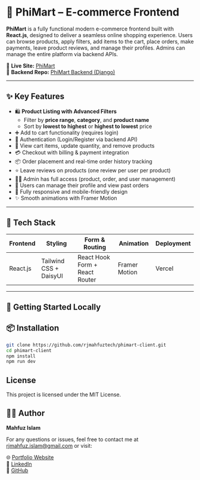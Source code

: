 # 🛒 PhiMart – E-commerce Frontend

**PhiMart** is a fully functional modern e-commerce frontend built with **React.js**, designed to deliver a seamless online shopping experience. Users can browse products, apply filters, add items to the cart, place orders, make payments, leave product reviews, and manage their profiles. Admins can manage the entire platform via backend APIs.

🔗 **Live Site:** [PhiMart](https://phimart-ecommerce.vercel.app/)  
🔗 **Backend Repo:** [PhiMart Backend (Django)](https://github.com/rjmahfuztech/PhiMart)

---

## ✨ Key Features

- 🛍️ **Product Listing with Advanced Filters**
  - Filter by **price range**, **category**, and **product name**
  - Sort by **lowest to highest** or **highest to lowest** price
- ➕ Add to cart functionality (requires login)
- 🔐 Authentication (Login/Register via backend API)
- 🛒 View cart items, update quantity, and remove products
- 💳 Checkout with billing & payment integration
- 📦 Order placement and real-time order history tracking
- ⭐ Leave reviews on products (one review per user per product)
- 🧑‍💼 Admin has full access (product, order, and user management)
- 👤 Users can manage their profile and view past orders
- 📱 Fully responsive and mobile-friendly design
- ✨ Smooth animations with Framer Motion

---

## 🧰 Tech Stack

| Frontend | Styling                | Form & Routing                 | Animation     | Deployment |
| -------- | ---------------------- | ------------------------------ | ------------- | ---------- |
| React.js | Tailwind CSS + DaisyUI | React Hook Form + React Router | Framer Motion | Vercel     |

---

## 🚀 Getting Started Locally

## 📦 Installation

```bash
git clone https://github.com/rjmahfuztech/phimart-client.git
cd phimart-client
npm install
npm run dev
```

## License

This project is licensed under the MIT License.

## 🙋‍♂️ Author

**Mahfuz Islam**

For any questions or issues, feel free to contact me at rjmahfuz.islam@gmail.com or visit:

🌐 [Portfolio Website](https://mahfuzislam.vercel.app)  
🔗 [LinkedIn](https://linkedin.com/in/mahfuz-islam)  
🐙 [GitHub](https://github.com/rjmahfuztech)
